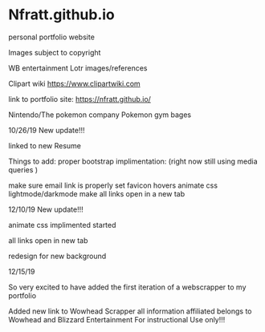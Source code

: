 # Nfratt.github.io
personal portfolio website

Images subject to copyright 

WB entertainment Lotr images/references

Clipart wiki https://www.clipartwiki.com

link to portfolio site: https://nfratt.github.io/

Nintendo/The pokemon company Pokemon gym bages 




10/26/19 
New update!!!

linked to new Resume

Things to add: 
proper bootstrap implimentation:
(right now still using media queries )

make sure email link is properly set
favicon
hovers
animate css
lightmode/darkmode
make all links open in a new tab 

12/10/19
New update!!!

animate css implimented started

all links open in new tab 

redesign for new background 


12/15/19

So very excited to have added the first iteration of a webscrapper to my portfolio

Added new link to Wowhead Scrapper all information affiliated belongs to Wowhead and Blizzard Entertainment
For instructional Use only!!! 




